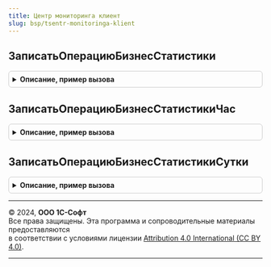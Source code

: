 ```yaml
---
title: Центр мониторинга клиент
slug: bsp/tsentr-monitoringa-klient
---
```



## ЗаписатьОперациюБизнесСтатистики
<details style="margin: 1em 0; padding: 0.5em; border: 1px solid #ccc; border-radius: 6px;">

<summary style="font-weight: bold; cursor: pointer;">Описание, пример вызова</summary>

```bsl

// Записывает операцию бизнес статистики в кэш на клиенте.
// Запись в информационную базу происходит в обработчике ПриПериодическомПолученииДанныхКлиентаНаСервере
// общего модуля ОбщегоНазначенияПереопределяемый.
// При закрытии приложения данные не записываются.
//
// Параметры:
//  ИмяОперации	- Строка	- имя операции статистики, в случае отсутствия создается новое.
//  Значение	- Число		- количественное значение операции статистики.
//
Процедура ЗаписатьОперациюБизнесСтатистики(ИмяОперации, Значение) Экспорт
```

Пример вызова
```bsl
ЦентрМониторингаКлиент.ЗаписатьОперациюБизнесСтатистики(ИмяОперации, Значение) 
```
</details>

## ЗаписатьОперациюБизнесСтатистикиЧас
<details style="margin: 1em 0; padding: 0.5em; border: 1px solid #ccc; border-radius: 6px;">

<summary style="font-weight: bold; cursor: pointer;">Описание, пример вызова</summary>

```bsl

// Записывает уникальную операцию бизнес статистики в разрезе часа в кэш на клиенте.
// При записи проверяет уникальность.
// Запись в информационную базу происходит в обработчике ПриПериодическомПолученииДанныхКлиентаНаСервере
// общего модуля ОбщегоНазначенияПереопределяемый.
// При закрытии приложения данные не записываются.
//
// Параметры:
//  ИмяОперации      - Строка - имя операции статистики, в случае отсутствия создается новое.
//  Значение         - Число  - количественное значение операции статистики.
//  Замещать         - Булево - определяет режим замещения существующей записи.
//                              Истина - перед записью существующая запись будет удалена.
//                              Ложь - если запись уже существует, новые данные игнорируются.
//                              Значение по умолчанию: Ложь.
//  КлючУникальности - Строка - ключ для контроля уникальности записи, максимальная длина 100. Если не задан,
//                              используется хеш MD5 уникального идентификатора пользователя и номера сеанса.
//                              Значение по умолчанию: Неопределено.
//
Процедура ЗаписатьОперациюБизнесСтатистикиЧас(ИмяОперации, Значение, Замещать = Ложь, КлючУникальности = Неопределено) Экспорт
```

Пример вызова
```bsl
ЦентрМониторингаКлиент.ЗаписатьОперациюБизнесСтатистикиЧас(ИмяОперации, Значение, Замещать, КлючУникальности);
```
</details>

## ЗаписатьОперациюБизнесСтатистикиСутки
<details style="margin: 1em 0; padding: 0.5em; border: 1px solid #ccc; border-radius: 6px;">

<summary style="font-weight: bold; cursor: pointer;">Описание, пример вызова</summary>

```bsl

// Записывает уникальную операцию бизнес статистики в разрезе суток в кэш на клиенте.
// При записи проверяет уникальность.
// Запись в информационную базу происходит в обработчике ПриПериодическомПолученииДанныхКлиентаНаСервере
// общего модуля ОбщегоНазначенияПереопределяемый.
// При закрытии приложения данные не записываются.
//
// Параметры:
//  ИмяОперации      - Строка - имя операции статистики, в случае отсутствия создается новое.
//  Значение         - Число  - количественное значение операции статистики.
//  Замещать         - Булево - определяет режим замещения существующей записи.
//                              Истина - перед записью существующая запись будет удалена.
//                              Ложь - если запись уже существует, новые данные игнорируются.
//                              Значение по умолчанию: Ложь.
//  КлючУникальности - Строка - ключ для контроля уникальности записи, максимальная длина 100. Если не задан,
//                              используется хеш MD5 уникального идентификатора пользователя и номера сеанса.
//                              Значение по умолчанию: Неопределено.
//
Процедура ЗаписатьОперациюБизнесСтатистикиСутки(ИмяОперации, Значение, Замещать = Ложь, КлючУникальности = Неопределено) Экспорт
```

Пример вызова
```bsl
ЦентрМониторингаКлиент.ЗаписатьОперациюБизнесСтатистикиСутки(ИмяОперации, Значение, Замещать, КлючУникальности);
```
</details>

---

© 2024, **ООО 1С-Софт**  
Все права защищены. Эта программа и сопроводительные материалы предоставляются  
в соответствии с условиями лицензии [Attribution 4.0 International (CC BY 4.0)](https://creativecommons.org/licenses/by/4.0/legalcode).

---
